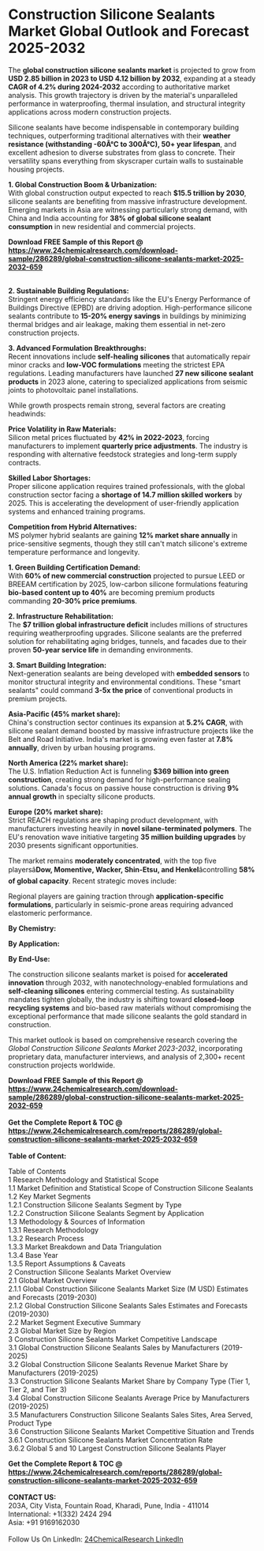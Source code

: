 <h1>Construction Silicone Sealants Market Global Outlook and Forecast 2025-2032</h1><p>The <strong>global construction silicone sealants market</strong> is projected to grow from <strong>USD 2.85 billion in 2023 to USD 4.12 billion by 2032</strong>, expanding at a steady <strong>CAGR of 4.2% during 2024-2032</strong> according to authoritative market analysis. This growth trajectory is driven by the material's unparalleled performance in waterproofing, thermal insulation, and structural integrity applications across modern construction projects.</p><p>Silicone sealants have become indispensable in contemporary building techniques, outperforming traditional alternatives with their <strong>weather resistance (withstanding -60Â°C to 300Â°C), 50+ year lifespan</strong>, and excellent adhesion to diverse substrates from glass to concrete. Their versatility spans everything from skyscraper curtain walls to sustainable housing projects.</p><p><strong>1. Global Construction Boom &amp; Urbanization:</strong><br>
With global construction output expected to reach <strong>$15.5 trillion by 2030</strong>, silicone sealants are benefiting from massive infrastructure development. Emerging markets in Asia are witnessing particularly strong demand, with China and India accounting for <strong>38% of global silicone sealant consumption</strong> in new residential and commercial projects.</p><div><b>Download FREE Sample of this Report @ 
            <a href="https://www.24chemicalresearch.com/download-sample/286289/global-construction-silicone-sealants-market-2025-2032-659">
            https://www.24chemicalresearch.com/download-sample/286289/global-construction-silicone-sealants-market-2025-2032-659</a></b></div><br><p><strong>2. Sustainable Building Regulations:</strong><br>
Stringent energy efficiency standards like the EU's Energy Performance of Buildings Directive (EPBD) are driving adoption. High-performance silicone sealants contribute to <strong>15-20% energy savings</strong> in buildings by minimizing thermal bridges and air leakage, making them essential in net-zero construction projects.</p><p><strong>3. Advanced Formulation Breakthroughs:</strong><br>
Recent innovations include <strong>self-healing silicones</strong> that automatically repair minor cracks and <strong>low-VOC formulations</strong> meeting the strictest EPA regulations. Leading manufacturers have launched <strong>27 new silicone sealant products</strong> in 2023 alone, catering to specialized applications from seismic joints to photovoltaic panel installations.</p><p>While growth prospects remain strong, several factors are creating headwinds:</p><p><strong>Price Volatility in Raw Materials:</strong><br>
	Silicon metal prices fluctuated by <strong>42% in 2022-2023</strong>, forcing manufacturers to implement <strong>quarterly price adjustments</strong>. The industry is responding with alternative feedstock strategies and long-term supply contracts.</p><p><strong>Skilled Labor Shortages:</strong><br>
	Proper silicone application requires trained professionals, with the global construction sector facing a <strong>shortage of 14.7 million skilled workers</strong> by 2025. This is accelerating the development of user-friendly application systems and enhanced training programs.</p><p><strong>Competition from Hybrid Alternatives:</strong><br>
	MS polymer hybrid sealants are gaining <strong>12% market share annually</strong> in price-sensitive segments, though they still can't match silicone's extreme temperature performance and longevity.</p><p><strong>1. Green Building Certification Demand:</strong><br>
With <strong>60% of new commercial construction</strong> projected to pursue LEED or BREEAM certification by 2025, low-carbon silicone formulations featuring <strong>bio-based content up to 40%</strong> are becoming premium products commanding <strong>20-30% price premiums</strong>.</p><p><strong>2. Infrastructure Rehabilitation:</strong><br>
The <strong>$7 trillion global infrastructure deficit</strong> includes millions of structures requiring weatherproofing upgrades. Silicone sealants are the preferred solution for rehabilitating aging bridges, tunnels, and facades due to their proven <strong>50-year service life</strong> in demanding environments.</p><p><strong>3. Smart Building Integration:</strong><br>
Next-generation sealants are being developed with <strong>embedded sensors</strong> to monitor structural integrity and environmental conditions. These "smart sealants" could command <strong>3-5x the price</strong> of conventional products in premium projects.</p><p><strong>Asia-Pacific (45% market share):</strong><br>
	China's construction sector continues its expansion at <strong>5.2% CAGR</strong>, with silicone sealant demand boosted by massive infrastructure projects like the Belt and Road Initiative. India's market is growing even faster at <strong>7.8% annually</strong>, driven by urban housing programs.</p><p><strong>North America (22% market share):</strong><br>
	The U.S. Inflation Reduction Act is funneling <strong>$369 billion into green construction</strong>, creating strong demand for high-performance sealing solutions. Canada's focus on passive house construction is driving <strong>9% annual growth</strong> in specialty silicone products.</p><p><strong>Europe (20% market share):</strong><br>
	Strict REACH regulations are shaping product development, with manufacturers investing heavily in <strong>novel silane-terminated polymers</strong>. The EU's renovation wave initiative targeting <strong>35 million building upgrades</strong> by 2030 presents significant opportunities.</p><p>The market remains <strong>moderately concentrated</strong>, with the top five playersâ<strong>Dow, Momentive, Wacker, Shin-Etsu, and Henkel</strong>âcontrolling <strong>58% of global capacity</strong>. Recent strategic moves include:</p><p>Regional players are gaining traction through <strong>application-specific formulations</strong>, particularly in seismic-prone areas requiring advanced elastomeric performance.</p><p><strong>By Chemistry:</strong></p><p><strong>By Application:</strong></p><p><strong>By End-Use:</strong></p><p>The construction silicone sealants market is poised for <strong>accelerated innovation</strong> through 2032, with nanotechnology-enabled formulations and <strong>self-cleaning silicones</strong> entering commercial testing. As sustainability mandates tighten globally, the industry is shifting toward <strong>closed-loop recycling systems</strong> and bio-based raw materials without compromising the exceptional performance that made silicone sealants the gold standard in construction.</p><p>This market outlook is based on comprehensive research covering the <em>Global Construction Silicone Sealants Market 2023-2032</em>, incorporating proprietary data, manufacturer interviews, and analysis of 2,300+ recent construction projects worldwide.</p><div><b>Download FREE Sample of this Report @ 
            <a href="https://www.24chemicalresearch.com/download-sample/286289/global-construction-silicone-sealants-market-2025-2032-659">
            https://www.24chemicalresearch.com/download-sample/286289/global-construction-silicone-sealants-market-2025-2032-659</a></b></div><br><div><b>Get the Complete Report & TOC @ 
            <a href="https://www.24chemicalresearch.com/reports/286289/global-construction-silicone-sealants-market-2025-2032-659">
            https://www.24chemicalresearch.com/reports/286289/global-construction-silicone-sealants-market-2025-2032-659</a></b></div><br>
            <b>Table of Content:</b><p>Table of Contents<br />
1 Research Methodology and Statistical Scope<br />
1.1 Market Definition and Statistical Scope of Construction Silicone Sealants<br />
1.2 Key Market Segments<br />
1.2.1 Construction Silicone Sealants Segment by Type<br />
1.2.2 Construction Silicone Sealants Segment by Application<br />
1.3 Methodology & Sources of Information<br />
1.3.1 Research Methodology<br />
1.3.2 Research Process<br />
1.3.3 Market Breakdown and Data Triangulation<br />
1.3.4 Base Year<br />
1.3.5 Report Assumptions & Caveats<br />
2 Construction Silicone Sealants Market Overview<br />
2.1 Global Market Overview<br />
2.1.1 Global Construction Silicone Sealants Market Size (M USD) Estimates and Forecasts (2019-2030)<br />
2.1.2 Global Construction Silicone Sealants Sales Estimates and Forecasts (2019-2030)<br />
2.2 Market Segment Executive Summary<br />
2.3 Global Market Size by Region<br />
3 Construction Silicone Sealants Market Competitive Landscape<br />
3.1 Global Construction Silicone Sealants Sales by Manufacturers (2019-2025)<br />
3.2 Global Construction Silicone Sealants Revenue Market Share by Manufacturers (2019-2025)<br />
3.3 Construction Silicone Sealants Market Share by Company Type (Tier 1, Tier 2, and Tier 3)<br />
3.4 Global Construction Silicone Sealants Average Price by Manufacturers (2019-2025)<br />
3.5 Manufacturers Construction Silicone Sealants Sales Sites, Area Served, Product Type<br />
3.6 Construction Silicone Sealants Market Competitive Situation and Trends<br />
3.6.1 Construction Silicone Sealants Market Concentration Rate<br />
3.6.2 Global 5 and 10 Largest Construction Silicone Sealants Player</p><div><b>Get the Complete Report & TOC @ 
            <a href="https://www.24chemicalresearch.com/reports/286289/global-construction-silicone-sealants-market-2025-2032-659">
            https://www.24chemicalresearch.com/reports/286289/global-construction-silicone-sealants-market-2025-2032-659</a></b></div><br><b>CONTACT US:</b><br>
            203A, City Vista, Fountain Road, Kharadi, Pune, India - 411014<br>
            International: +1(332) 2424 294<br>
            Asia: +91 9169162030 <br><br>
            Follow Us On LinkedIn: <a href="https://www.linkedin.com/company/24chemicalresearch/">24ChemicalResearch LinkedIn</a>